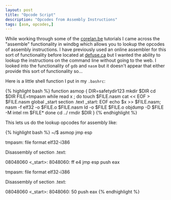 ```yaml
---
layout: post
title: "Opcode Script"
description: "Opcodes from Assembly Instructions"
tags: [asm, opcodes,]
---
```


While working through some of the [corelan.be](https://www.corelan.be)
tutorials I came across the "assemble" functionality in windbg which
allows you to lookup the opcodes of assembly instructions. I have
previously used an online assembler for this sort of functionality
before located at
[defuse.ca](https://defuse.ca/online-x86-assembler.htm) but I wanted
the ability to lookup the instructions on the command line without
going to the web. I looked into the functionality of `gdb` and `nasm`
but it doesn't appear that either provide this sort of functionality
so...

Here is a little shell function I put in my `.bashrc`:

{% highlight bash %}
function asmop {
DIR=safetydir123
mkdir $DIR
cd $DIR
FILE=tmpasm
while read x ; do
  touch $FILE.nasm
cat << EOF > $FILE.nasm
global _start
section .text
_start:
EOF
  echo $x >> $FILE.nasm;
  nasm -f elf32 -o $FILE.o $FILE.nasm
  ld -o $FILE $FILE.o
  objdump -D $FILE -M intel
  rm $FILE*
done
cd ../
rmdir $DIR
}
{% endhighlight %}


This lets us do the lookup opcodes for assembly like:

{% highlight bash %}
~/$ asmop
jmp esp

tmpasm:     file format elf32-i386


Disassembly of section .text:

08048060 <_start>:
 8048060:	ff e4                	jmp    esp
push eax

tmpasm:     file format elf32-i386


Disassembly of section .text:

08048060 <_start>:
 8048060:	50                   	push   eax
{% endhighlight %}

